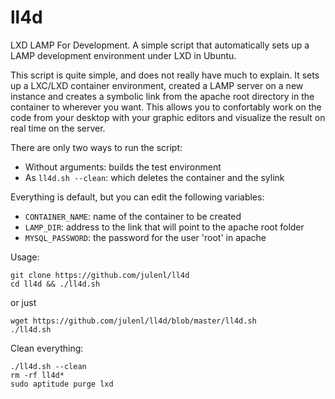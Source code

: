# ll4d
LXD LAMP For Development.
A simple script that automatically sets up a LAMP development environment under LXD in Ubuntu.

This script is quite simple, and does not really have much to explain.
It sets up a LXC/LXD container environment, created a LAMP server on a new instance and 
creates a symbolic link from the apache root directory in the container to wherever you want.
This allows you to confortably work on the code from your desktop with your graphic editors 
and visualize the result on real time on the server.

There are only two ways to run the script:
- Without arguments: builds the test environment
- As `ll4d.sh --clean`: which deletes the container and the sylink

Everything is default, but you can edit the following variables:
- `CONTAINER_NAME`: name of the container to be created
- `LAMP_DIR`: address to the link that will point to the apache root folder
- `MYSQL_PASSWORD`: the password for the user 'root' in apache

Usage:
```
git clone https://github.com/julenl/ll4d
cd ll4d && ./ll4d.sh
```
or just
```
wget https://github.com/julenl/ll4d/blob/master/ll4d.sh
./ll4d.sh
```

Clean everything:
```
./ll4d.sh --clean
rm -rf ll4d*
sudo aptitude purge lxd
```
